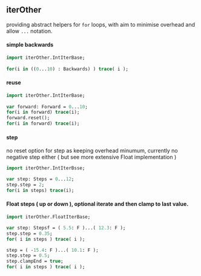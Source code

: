 ## iterOther

providing abstract helpers for `for` loops, with aim to minimise overhead and allow ```...``` notation.

#### simple backwards
```Haxe
import iterOther.IntIterBase;
  
for(i in ((0...10) : Backwards) ) trace( i );

```
  
#### reuse 
  
```Haxe
import iterOther.IntIterBase;
  
var forward: Forward = 0...10;  
for(i in forward) trace(i);
forward.reset();
for(i in forward) trace(i);
```
  
#### step
  
no reset option for step as keeping overhead minumum, currently no negative step either ( but see more extensive Float implementation )
  
```Haxe
import iterOther.IntIterBsse;

var step: Steps = 0...12;
step.step = 2;
for(i in steps) trace(i);
```
  
#### Float steps ( up or down ), optional iterate and then clamp to last value.
    
```Haxe
import iterOther.FloatIterBase;

var step: Stepsf = ( 5.5: F )...( 12.3: F );
step.step = 0.35;
for( i in steps ) trace( i );

step = ( -15.4: F )...( 10.1: F );
step.step = 0.5;
step.clampEnd = true;
for( i in steps ) trace( i );
```
  
    
